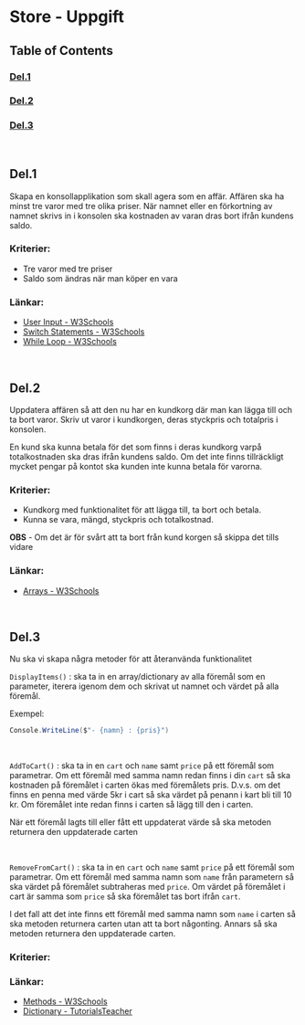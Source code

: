 # Store - Uppgift

## Table of Contents
### [Del.1](#del1)
### [Del.2](#del2)
### [Del.3](#del3)

<br>

## Del.1
Skapa en konsollapplikation som skall agera som en affär. Affären ska ha minst tre varor med tre olika priser. När namnet eller en förkortning av namnet skrivs in i konsolen ska kostnaden av varan dras bort ifrån kundens saldo.

### Kriterier:
- Tre varor med tre priser
- Saldo som ändras när man köper en vara

### Länkar:
- [User Input - W3Schools](https://www.w3schools.com/cs/cs_user_input.php)
- [Switch Statements - W3Schools](https://www.w3schools.com/cs/cs_switch.php)
- [While Loop - W3Schools](https://www.w3schools.com/cs/cs_while_loop.php)

<br>

## Del.2
Uppdatera affären så att den nu har en kundkorg där man kan lägga till och ta bort varor. Skriv ut varor i kundkorgen, deras styckpris och totalpris i konsolen.

En kund ska kunna betala för det som finns i deras kundkorg varpå totalkostnaden ska dras ifrån kundens saldo. Om det inte finns tillräckligt mycket pengar på kontot ska kunden inte kunna betala för varorna.

### Kriterier:
- Kundkorg med funktionalitet för att lägga till, ta bort och betala.
- Kunna se vara, mängd, styckpris och totalkostnad.

**OBS** - Om det är för svårt att ta bort från kund korgen så skippa det tills vidare

### Länkar:
- [Arrays - W3Schools](https://www.w3schools.com/cs/cs_arrays.php)
  
<br>

## Del.3
Nu ska vi skapa några metoder för att återanvända funktionalitet

`DisplayItems()` : ska ta in en array/dictionary av alla föremål som en parameter, iterera igenom dem och skrivat ut namnet och värdet på alla föremål. 

Exempel:

```csharp
Console.WriteLine($"- {namn} : {pris}")
```

<br>

`AddToCart()` : ska ta in en ``cart`` och `name` samt `price` på ett föremål som parametrar. Om ett föremål med samma namn redan finns i din `cart` så ska kostnaden på föremålet i carten ökas med föremålets pris. D.v.s. om det finns en penna med värde 5kr i cart så ska värdet på penann i kart bli till 10 kr. Om föremålet inte redan finns i carten så lägg till den i carten.

När ett föremål lagts till eller fått ett uppdaterat värde så ska metoden returnera den uppdaterade carten

<br>

`RemoveFromCart()` : ska ta in en ``cart`` och `name` samt `price` på ett föremål som parametrar. Om ett föremål med samma namn som `name` från parametern så ska värdet på föremålet subtraheras med `price`. Om värdet på föremålet i cart är samma som `price` så ska föremålet tas bort ifrån `cart`. 

I det fall att det inte finns ett föremål med samma namn som `name` i carten så ska metoden returnera carten utan att ta bort någonting. Annars så ska metoden returnera den uppdaterade carten.

### Kriterier:

### Länkar: 
- [Methods - W3Schools](https://www.w3schools.com/cs/cs_methods.php)
- [Dictionary - TutorialsTeacher](https://www.tutorialsteacher.com/csharp/csharp-dictionary)
